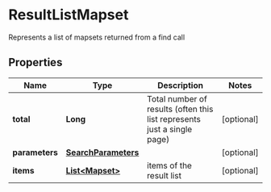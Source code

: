 

# ResultListMapset

Represents a list of mapsets returned from a find call

## Properties

| Name | Type | Description | Notes |
|------------ | ------------- | ------------- | -------------|
|**total** | **Long** | Total number of results (often this list represents just a single page) |  [optional] |
|**parameters** | [**SearchParameters**](SearchParameters.md) |  |  [optional] |
|**items** | [**List&lt;Mapset&gt;**](Mapset.md) | items of the result list |  [optional] |



